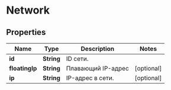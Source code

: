 

# Network


## Properties

| Name | Type | Description | Notes |
|------------ | ------------- | ------------- | -------------|
|**id** | **String** | ID сети. |  |
|**floatingIp** | **String** | Плавающий IP-адрес |  [optional] |
|**ip** | **String** | IP-адрес в сети. |  [optional] |



